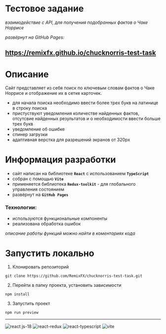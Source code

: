 # Тестовое задание

*взаимодействие с API, для получения подобранных фактов о Чаке Норрисе*

*развёрнут на GitHub Pages:*
## https://remixfx.github.io/chucknorris-test-task

# Описание 
Сайт представляет из себя поиск по ключевым словам фактов о Чаке Норрисе и отображение их в сетке карточек.
- для начала поиска необходимо ввести более трех букв на латинице в строку поиска
- пристуствуют уведомления количестве найденных фактов, отсутсвие найденных результатов и о необходимости ввести больше трех букв
- уведомление об ошибке
- спинер загрузки
- адаптивная верстка для разрешений экранов от 320px

# Информация разработки
- cайт написан на библиотеке **`React`** c использованием **`TypeScript`**
- cобран с помощью **`Vite`**
- применяется библиотека **`Redux-toolkit`** - для глобального управления состоянием 
- развёрнут на **`GitHub Pages`**

### Технологии: 
 - используются функциональные компоненты
 - реализована обработка ошибок

*описание работы функций можно найти в коментариях кода*

# Запустить локально

1. Клонировать репозиторий
```
git clone https://github.com/RemixFX/chucknorris-test-task.git
```
2. Перейти в папку проекта, установить зависимости
```
npm install
```
3. Запустить проект
```
npm run preview
```
___

![react js-18](https://img.shields.io/badge/react-18.2-blue)
![react-redux](https://img.shields.io/badge/react.redux-8.1-green)
![react-typescript](https://img.shields.io/badge/typescript-5.0-blue)
![vite](https://img.shields.io/badge/vite-4.4-yellow)